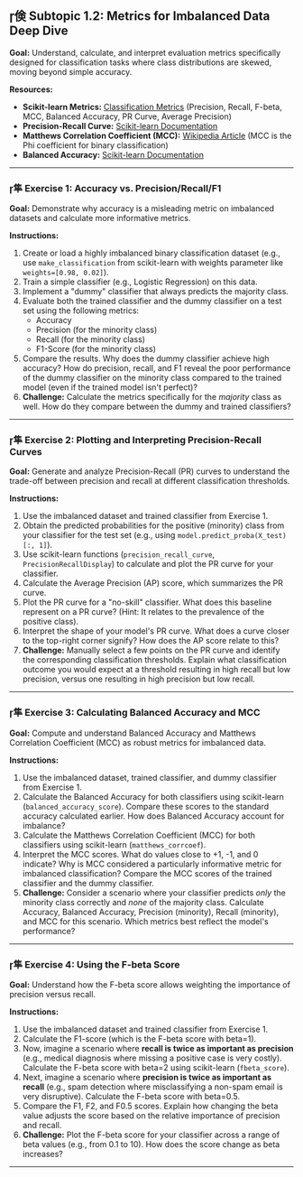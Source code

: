 ## 倹 Subtopic 1.2: Metrics for Imbalanced Data Deep Dive

**Goal:** Understand, calculate, and interpret evaluation metrics specifically designed for classification tasks where class distributions are skewed, moving beyond simple accuracy.

**Resources:**

* **Scikit-learn Metrics:** [Classification Metrics](https://scikit-learn.org/stable/modules/model_evaluation.html#classification-metrics) (Precision, Recall, F-beta, MCC, Balanced Accuracy, PR Curve, Average Precision)
* **Precision-Recall Curve:** [Scikit-learn Documentation](https://scikit-learn.org/stable/auto_examples/model_selection/plot_precision_recall.html)
* **Matthews Correlation Coefficient (MCC):** [Wikipedia Article](https://en.wikipedia.org/wiki/Phi_coefficient) (MCC is the Phi coefficient for binary classification)
* **Balanced Accuracy:** [Scikit-learn Documentation](https://scikit-learn.org/stable/modules/model_evaluation.html#balanced-accuracy-score)

---

### 隼 **Exercise 1: Accuracy vs. Precision/Recall/F1**

**Goal:** Demonstrate why accuracy is a misleading metric on imbalanced datasets and calculate more informative metrics.

**Instructions:**

1.  Create or load a highly imbalanced binary classification dataset (e.g., use `make_classification` from scikit-learn with weights parameter like `weights=[0.98, 0.02]`).
2.  Train a simple classifier (e.g., Logistic Regression) on this data.
3.  Implement a "dummy" classifier that always predicts the majority class.
4.  Evaluate both the trained classifier and the dummy classifier on a test set using the following metrics:
    * Accuracy
    * Precision (for the minority class)
    * Recall (for the minority class)
    * F1-Score (for the minority class)
5.  Compare the results. Why does the dummy classifier achieve high accuracy? How do precision, recall, and F1 reveal the poor performance of the dummy classifier on the minority class compared to the trained model (even if the trained model isn't perfect)?
6.  **Challenge:** Calculate the metrics specifically for the *majority* class as well. How do they compare between the dummy and trained classifiers?

---

### 隼 **Exercise 2: Plotting and Interpreting Precision-Recall Curves**

**Goal:** Generate and analyze Precision-Recall (PR) curves to understand the trade-off between precision and recall at different classification thresholds.

**Instructions:**

1.  Use the imbalanced dataset and trained classifier from Exercise 1.
2.  Obtain the predicted probabilities for the positive (minority) class from your classifier for the test set (e.g., using `model.predict_proba(X_test)[:, 1]`).
3.  Use scikit-learn functions (`precision_recall_curve`, `PrecisionRecallDisplay`) to calculate and plot the PR curve for your classifier.
4.  Calculate the Average Precision (AP) score, which summarizes the PR curve.
5.  Plot the PR curve for a "no-skill" classifier. What does this baseline represent on a PR curve? (Hint: It relates to the prevalence of the positive class).
6.  Interpret the shape of your model's PR curve. What does a curve closer to the top-right corner signify? How does the AP score relate to this?
7.  **Challenge:** Manually select a few points on the PR curve and identify the corresponding classification thresholds. Explain what classification outcome you would expect at a threshold resulting in high recall but low precision, versus one resulting in high precision but low recall.

---

### 隼 **Exercise 3: Calculating Balanced Accuracy and MCC**

**Goal:** Compute and understand Balanced Accuracy and Matthews Correlation Coefficient (MCC) as robust metrics for imbalanced data.

**Instructions:**

1.  Use the imbalanced dataset, trained classifier, and dummy classifier from Exercise 1.
2.  Calculate the Balanced Accuracy for both classifiers using scikit-learn (`balanced_accuracy_score`). Compare these scores to the standard accuracy calculated earlier. How does Balanced Accuracy account for imbalance?
3.  Calculate the Matthews Correlation Coefficient (MCC) for both classifiers using scikit-learn (`matthews_corrcoef`).
4.  Interpret the MCC scores. What do values close to +1, -1, and 0 indicate? Why is MCC considered a particularly informative metric for imbalanced classification? Compare the MCC scores of the trained classifier and the dummy classifier.
5.  **Challenge:** Consider a scenario where your classifier predicts *only* the minority class correctly and *none* of the majority class. Calculate Accuracy, Balanced Accuracy, Precision (minority), Recall (minority), and MCC for this scenario. Which metrics best reflect the model's performance?

---

### 隼 **Exercise 4: Using the F-beta Score**

**Goal:** Understand how the F-beta score allows weighting the importance of precision versus recall.

**Instructions:**

1.  Use the imbalanced dataset and trained classifier from Exercise 1.
2.  Calculate the F1-score (which is the F-beta score with beta=1).
3.  Now, imagine a scenario where **recall is twice as important as precision** (e.g., medical diagnosis where missing a positive case is very costly). Calculate the F-beta score with beta=2 using scikit-learn (`fbeta_score`).
4.  Next, imagine a scenario where **precision is twice as important as recall** (e.g., spam detection where misclassifying a non-spam email is very disruptive). Calculate the F-beta score with beta=0.5.
5.  Compare the F1, F2, and F0.5 scores. Explain how changing the beta value adjusts the score based on the relative importance of precision and recall.
6.  **Challenge:** Plot the F-beta score for your classifier across a range of beta values (e.g., from 0.1 to 10). How does the score change as beta increases?

---